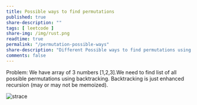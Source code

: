 ```yaml
---
title: Possible ways to find permutations
published: true
share-description: ""
tags: [ leetcode ]
share-img: /img/rust.png
readtime: true
permalink: "/permutation-possible-ways"
share-description: "Different Possible ways to find permutations using backtracking"
comments: false
---
```


Problem:
We have array of 3 numbers [1,2,3].We need to find list of all possible permutations using backtracking.
Backtracking is just enhanced recursion (may or may not be memoized).


![strace](/portfolio/img/diagram.jpg)
